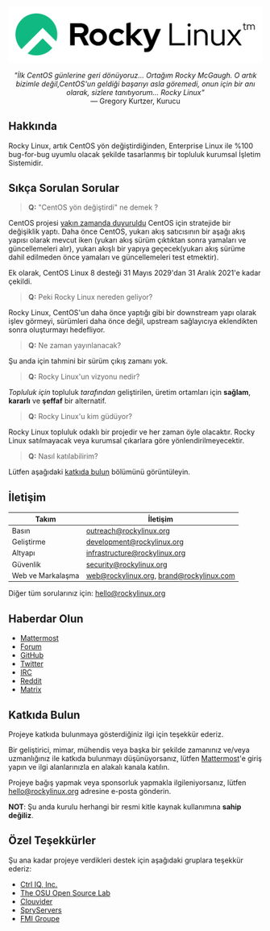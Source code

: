 <p align="center">
<a href="https://rockylinux.org/">
<img src="https://raw.githubusercontent.com/rocky-linux/branding/main/logo-text-light%402x.png" alt="Rocky Linux Logo">
</a>
</p>

<p align="center">
<i>"İlk CentOS günlerine geri dönüyoruz... Ortağım Rocky McGaugh. O artık bizimle değil,CentOS'un geldiği başarıyı asla göremedi, onun için bir anı olarak, sizlere tanıtıyorum... Rocky Linux"</i><br>
— Gregory Kurtzer, Kurucu
</p>

## Hakkında

Rocky Linux, artık CentOS yön değiştirdiğinden, Enterprise Linux ile %100 bug-for-bug uyumlu olacak şekilde tasarlanmış bir topluluk kurumsal İşletim Sistemidir.

## Sıkça Sorulan Sorular

> **Q:** "CentOS yön değiştirdi" ne demek ? 

CentOS projesi [yakın zamanda duyuruldu](https://blog.centos.org/2020/12/future-is-centos-stream/) CentOS için stratejide bir değişiklik yaptı. Daha önce CentOS, yukarı akış satıcısının bir aşağı akış yapısı olarak mevcut iken (yukarı akış sürüm çıktıktan sonra yamaları ve güncellemeleri alır), yukarı akışlı bir yapıya geçecek(yukarı akış sürüme dahil edilmeden önce yamaları ve güncellemeleri test etmektir).

Ek olarak, CentOS Linux 8 desteği 31 Mayıs 2029'dan 31 Aralık 2021'e kadar çekildi.

> **Q:** Peki Rocky Linux nereden geliyor?

Rocky Linux, CentOS'un daha önce yaptığı gibi bir downstream yapı olarak işlev görmeyi, sürümleri daha önce değil, upstream sağlayıcıya eklendikten sonra oluşturmayı hedefliyor.

> **Q:** Ne zaman yayınlanacak?

Şu anda için tahmini bir sürüm çıkış zamanı yok.

> **Q:** Rocky Linux'un vizyonu nedir?

*Topluluk için*  topluluk  *tarafından* geliştirilen, üretim ortamları için **sağlam**, **kararlı** ve **şeffaf** bir alternatif.

> **Q:** Rocky Linux'u kim güdüyor?

Rocky Linux topluluk odaklı bir projedir ve her zaman öyle olacaktır. Rocky Linux satılmayacak veya kurumsal çıkarlara göre yönlendirilmeyecektir.

> **Q:** Nasıl katılabilirim?

Lütfen aşağıdaki [katkıda bulun](#katkıda-bulun) bölümünü görüntüleyin.

## İletişim

| Takım                         | İletişim                                  |
|-------------------------------|-------------------------------------------|
| Basın                         | outreach@rockylinux.org                   |
| Geliştirme                    | development@rockylinux.org                |
| Altyapı                       | infrastructure@rockylinux.org             |
| Güvenlik                      | security@rockylinux.org                   |
| Web ve Markalaşma             | web@rockylinux.org, brand@rockylinux.com  |


Diğer tüm sorularınız için: hello@rockylinux.org

## Haberdar Olun

* [Mattermost](https://chat.rockylinux.org)
* [Forum](https://forums.rockylinux.org/)
* [GitHub](https://github.com/rocky-linux/)
* [Twitter](https://twitter.com/rocky_linux)
* [IRC](https://webchat.freenode.net/?channels=rockylinux)
* [Reddit](https://www.reddit.com/r/RockyLinux)
* [Matrix](https://matrix.to/#/+rockylinux:matrix.org)

## Katkıda Bulun

Projeye katkıda bulunmaya gösterdiğiniz ilgi için teşekkür ederiz.

Bir geliştirici, mimar, mühendis veya başka bir şekilde zamanınız ve/veya uzmanlığınız ile  katkıda bulunmayı düşünüyorsanız, lütfen [Mattermost](https://chat.rockylinux.org)'e giriş yapın ve ilgi alanlarınızla en alakalı kanala katılın.

Projeye bağış yapmak veya sponsorluk yapmakla ilgileniyorsanız, lütfen hello@rockylinux.org adresine e-posta gönderin.


**NOT**: Şu anda kurulu herhangi bir resmi kitle kaynak kullanımına **sahip değiliz**.

## Özel Teşekkürler

Şu ana kadar projeye verdikleri destek için aşağıdaki gruplara teşekkür ederiz:
* [Ctrl IQ, Inc.](https://www.ctrliq.com)
* [The OSU Open Source Lab](https://osuosl.org/)
* [Clouvider](https://www.clouvider.co.uk/)
* [SpryServers](https://www.spryservers.net/)
* [FMI Groupe](https://www.fmi.fr/)
